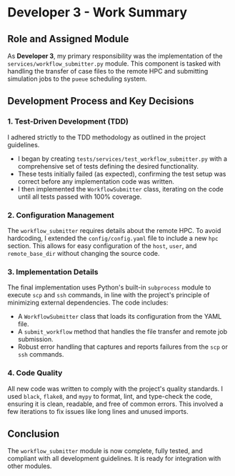 # Developer 3 - Work Summary

## Role and Assigned Module
As **Developer 3**, my primary responsibility was the implementation of the `services/workflow_submitter.py` module. This component is tasked with handling the transfer of case files to the remote HPC and submitting simulation jobs to the `pueue` scheduling system.

## Development Process and Key Decisions

### 1. Test-Driven Development (TDD)
I adhered strictly to the TDD methodology as outlined in the project guidelines.
- I began by creating `tests/services/test_workflow_submitter.py` with a comprehensive set of tests defining the desired functionality.
- These tests initially failed (as expected), confirming the test setup was correct before any implementation code was written.
- I then implemented the `WorkflowSubmitter` class, iterating on the code until all tests passed with 100% coverage.

### 2. Configuration Management
The `workflow_submitter` requires details about the remote HPC. To avoid hardcoding, I extended the `config/config.yaml` file to include a new `hpc` section. This allows for easy configuration of the `host`, `user`, and `remote_base_dir` without changing the source code.

### 3. Implementation Details
The final implementation uses Python's built-in `subprocess` module to execute `scp` and `ssh` commands, in line with the project's principle of minimizing external dependencies. The code includes:
- A `WorkflowSubmitter` class that loads its configuration from the YAML file.
- A `submit_workflow` method that handles the file transfer and remote job submission.
- Robust error handling that captures and reports failures from the `scp` or `ssh` commands.

### 4. Code Quality
All new code was written to comply with the project's quality standards. I used `black`, `flake8`, and `mypy` to format, lint, and type-check the code, ensuring it is clean, readable, and free of common errors. This involved a few iterations to fix issues like long lines and unused imports.

## Conclusion
The `workflow_submitter` module is now complete, fully tested, and compliant with all development guidelines. It is ready for integration with other modules.
